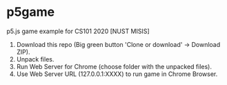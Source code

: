 # p5game
p5.js game example for CS101 2020 [NUST MISIS]



1. Download this repo (Big green button 'Clone or download' -> Download ZIP).
2. Unpack files.
3. Run Web Server for Chrome (choose folder with the unpacked files).
4. Use Web Server URL (127.0.0.1:XXXX) to run game in Chrome Browser.